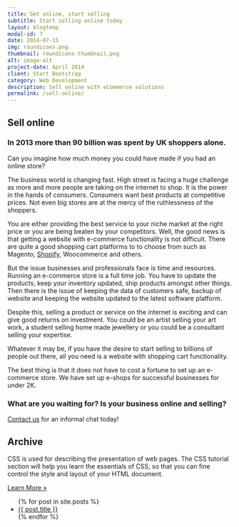 ```yaml
---
title: Get online, start selling
subtitle: Start selling online today
layout: blogtemp
modal-id: 7
date: 2014-07-15
img: roundicons.png
thumbnail: roundicons-thumbnail.png
alt: image-alt
project-date: April 2014
client: Start Bootstrap
category: Web Development
description: Sell online with eCommerce solutions
permalink: /sell-online/
---
```


<div class="container">
	<div class="blog-container">
	    <div class="row">
        <div class="col-xs-12 col-sm-6 col-lg-8">
<h2 class="section-heading">Sell online</h2>

<h3 class="section-subheading text-muted">In 2013 more than 90 billion was spent by UK shoppers alone.</h3>

<p class="text-muted">Can you imagine how much money you could have made if you had an online store?</p>

<p class="text-muted">The business world is changing fast. High street is facing a huge challenge as more and more people are taking on the internet to shop. It is the power in the hands of consumers. Consumers want best products at competitive prices. Not even big stores are at the mercy of the ruthlessness of the shoppers.</p>

<p class="text-muted">You are either providing the best service to your niche market at the right price or you are being beaten by your competitors. Well, the good news is that getting a website with e-commerce functionality is not difficult. There are quite a good shopping cart platforms to to choose from such as Magento, <a title="Shopify" href="http://www.newaspectmedia.com/create-e-shop" target="_blank">Shopify</a>, Woocommerce and others.</p>

<p class="text-muted">But the issue businesses and professionals face is time and resources. Running an e-commerce store is a full time job. You have to update the products, keep your inventory updated, ship products amongst other things. Then there is the issue of keeping the data of customers safe, backup of website and keeping the website updated to the latest software platform.</p><p>Despite this, selling a product or service on the internet is exciting and can give good returns on investment. You could be an artist selling your art work, a student selling home made jewellery or you could be a consultant selling your expertise.</p><p>Whatever it may be, if you have the desire to start selling to billions of people out there, all you need is a website with shopping cart functionality.</p>

<p class="text-muted">The best thing is that it does not have to cost a fortune to set up an e-commerce store. We have set up e-shops  for successful businesses for under 2K.</p>

<h3 class="section-subheading text-muted">What are you waiting for? Is your business online and selling?</h3>

<p class="text-muted"><a title="Contact" href="http://www.newaspectmedia.com/contact/">Contact us</a> for an informal chat today!</p>
</div>
        <div class="col-xs-6 col-lg-4">
            <h2>Archive</h2>
            <p class="text-muted">CSS is used for describing the presentation of web pages. The CSS tutorial section will help you learn the essentials of CSS, so that you can fine control the style and layout of your HTML document.</p>
            <p class="text-muted"><a href="http://www.tutorialrepublic.com/css-tutorial/" target="_blank" class="btn btn-success">Learn More &raquo;</a></p>
        	<ul>
  {% for post in site.posts %}
    <li>
      <a href="{{ post.url | prepend: site.baseurl }}">{{ post.title }}</a>
    </li>
  {% endfor %}
</ul>
        </div>
</div>

</div>
</div>